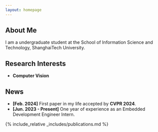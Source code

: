 ```yaml
---
layout: homepage
---
```


## About Me

I am a undergraduate student at the School of Information Science and Technology, ShanghaiTech University.

## Research Interests

- **Computer Vision**

## News

- **[Feb. 2024]** First paper in my life accepted by **CVPR 2024**.
- **[Jun. 2023 - Present]** One year of experience as an Embedded Development Engineer Intern.

{% include_relative _includes/publications.md %}

<!-- {% include_relative _includes/services.md %} -->
